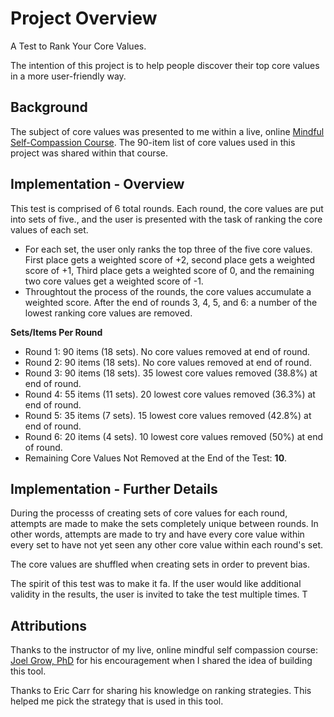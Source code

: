 # Project Overview
A Test to Rank Your Core Values. 

The intention of this project is to help people discover their top core values in a more user-friendly way.

## Background
The subject of core values was presented to me within a live, online [Mindful Self-Compassion Course](https://centerformsc.org/). The 90-item list of core values used in this project was shared within that course.  

## Implementation - Overview
This test is comprised of 6 total rounds. Each round, the core values are put into sets of five., and the user is presented with the task of ranking the core values of each set. 
- For each set, the user only ranks the top three of the five core values. First place gets a weighted score of +2, second place gets a weighted score of +1, Third place gets a weighted score of 0, and the remaining two core values get a weighted score of -1.
- Throughtout the process of the rounds, the core values accumulate a weighted score. After the end of rounds 3, 4, 5, and 6: a number of the lowest ranking core values are removed.

**Sets/Items Per Round**
- Round 1: 90 items (18 sets). No core values removed at end of round.
- Round 2: 90 items (18 sets). No core values removed at end of round.
- Round 3: 90 items (18 sets). 35 lowest core values removed (38.8%) at end of round.
- Round 4: 55 items (11 sets). 20 lowest core values removed (36.3%) at end of round.
- Round 5: 35 items (7 sets). 15 lowest core values removed (42.8%) at end of round.
- Round 6: 20 items (4 sets). 10 lowest core values removed (50%) at end of round.
- Remaining Core Values Not Removed at the End of the Test: **10**.

## Implementation - Further Details
During the processs of creating sets of core values for each round, attempts are made to make the sets completely unique between rounds. In other words, attempts are made to try and have every core value within every set to have not yet seen any other core value within each round's set.

The core values are shuffled when creating sets in order to prevent bias. 

The spirit of this test was to make it fa. If the user would like additional validity in the results, the user is invited to take the test multiple times.  T

## Attributions 
Thanks to the instructor of my live, online mindful self compassion course: [Joel Grow, PhD](https://www.joelgrow.com/) for his encouragement when I shared the idea of building this tool. 

Thanks to Eric Carr for sharing his knowledge on ranking strategies. This helped me pick the strategy that is used in this tool. 




